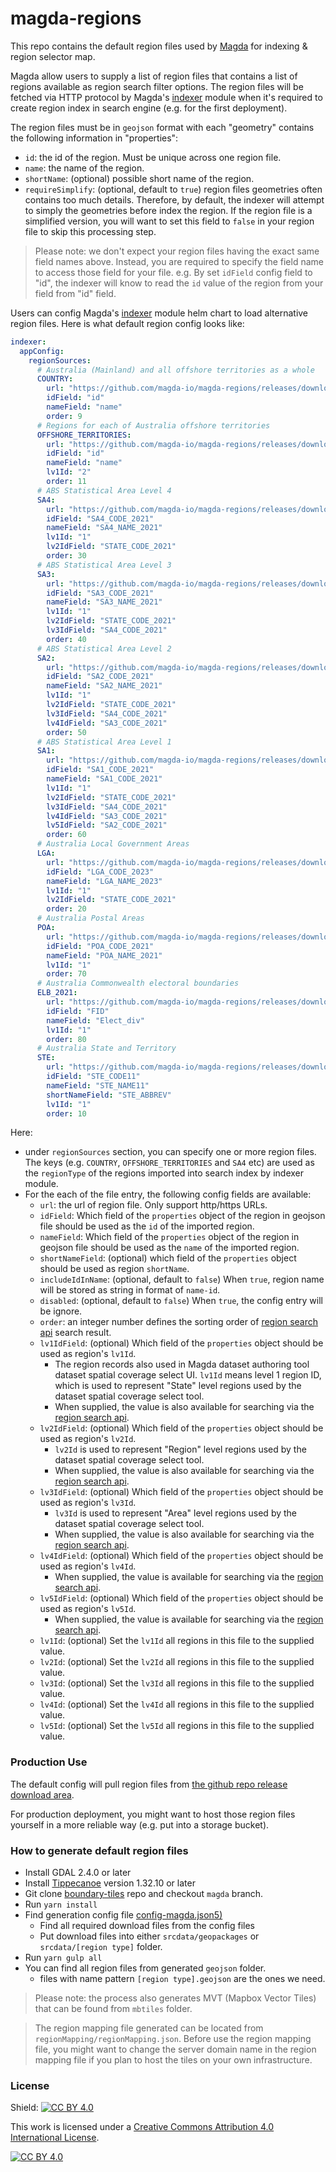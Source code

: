 # magda-regions

This repo contains the default region files used by [Magda](https://github.com/magda-io/magda) for indexing &amp; region selector map.

Magda allow users to supply a list of region files that contains a list of regions available as region search filter options. The region files will be fetched via HTTP protocol by Magda's [indexer](https://github.com/magda-io/magda/tree/main/deploy/helm/internal-charts/indexer) module when it's required to create region index in search engine (e.g. for the first deployment).

The region files must be in `geojson` format with each "geometry" contains the following information in "properties":
- `id`: the id of the region. Must be unique across one region file.
- `name`: the name of the region.
- `shortName`: (optional) possible short name of the region.
- `requireSimplify`: (optional, default to `true`) region files geometries often contains too much details. Therefore, by default, the indexer will attempt to simply the geometries before index the region. If the region file is a simplified version, you will want to set this field to `false` in your region file to skip this processing step.

> Please note: we don't expect your region files having the exact same field names above. Instead, you are required to specify the field name to access those field for your file. e.g. By set `idField` config field to "id", the indexer will know to read the `id` value of the region from your field from "id" field.

Users can config Magda's [indexer](https://github.com/magda-io/magda/tree/main/deploy/helm/internal-charts/indexer) module helm chart to load alternative region files. Here is what default region config looks like:

```yaml
indexer:
  appConfig:
    regionSources:
      # Australia (Mainland) and all offshore territories as a whole
      COUNTRY:
        url: "https://github.com/magda-io/magda-regions/releases/download/v2.0.0/country.geojson"
        idField: "id"
        nameField: "name"
        order: 9
      # Regions for each of Australia offshore territories
      OFFSHORE_TERRITORIES:
        url: "https://github.com/magda-io/magda-regions/releases/download/v2.0.0/off-shore-territories.geojson"
        idField: "id"
        nameField: "name"
        lv1Id: "2"
        order: 11
      # ABS Statistical Area Level 4
      SA4:
        url: "https://github.com/magda-io/magda-regions/releases/download/v2.0.0/SA4_2021.geojson"
        idField: "SA4_CODE_2021"
        nameField: "SA4_NAME_2021"
        lv1Id: "1"
        lv2IdField: "STATE_CODE_2021"
        order: 30
      # ABS Statistical Area Level 3
      SA3:
        url: "https://github.com/magda-io/magda-regions/releases/download/v2.0.0/SA3_2021.geojson"
        idField: "SA3_CODE_2021"
        nameField: "SA3_NAME_2021"
        lv1Id: "1"
        lv2IdField: "STATE_CODE_2021"
        lv3IdField: "SA4_CODE_2021"
        order: 40
      # ABS Statistical Area Level 2
      SA2:
        url: "https://github.com/magda-io/magda-regions/releases/download/v2.0.0/SA2_2021.geojson"
        idField: "SA2_CODE_2021"
        nameField: "SA2_NAME_2021"
        lv1Id: "1"
        lv2IdField: "STATE_CODE_2021"
        lv3IdField: "SA4_CODE_2021"
        lv4IdField: "SA3_CODE_2021"
        order: 50
      # ABS Statistical Area Level 1
      SA1:
        url: "https://github.com/magda-io/magda-regions/releases/download/v2.0.0/SA1_2021.geojson"
        idField: "SA1_CODE_2021"
        nameField: "SA1_CODE_2021"
        lv1Id: "1"
        lv2IdField: "STATE_CODE_2021"
        lv3IdField: "SA4_CODE_2021"
        lv4IdField: "SA3_CODE_2021"
        lv5IdField: "SA2_CODE_2021"
        order: 60
      # Australia Local Government Areas
      LGA:
        url: "https://github.com/magda-io/magda-regions/releases/download/v2.0.0/LGA_2023.geojson"
        idField: "LGA_CODE_2023"
        nameField: "LGA_NAME_2023"
        lv1Id: "1"
        lv2IdField: "STATE_CODE_2021"
        order: 20
      # Australia Postal Areas
      POA:
        url: "https://github.com/magda-io/magda-regions/releases/download/v2.0.0/POA_2021.geojson"
        idField: "POA_CODE_2021"
        nameField: "POA_NAME_2021"
        lv1Id: "1"
        order: 70
      # Australia Commonwealth electoral boundaries
      ELB_2021:
        url: "https://github.com/magda-io/magda-regions/releases/download/v2.0.0/ELB_2021.geojson"
        idField: "FID"
        nameField: "Elect_div"
        lv1Id: "1"
        order: 80
      # Australia State and Territory
      STE:
        url: "https://github.com/magda-io/magda-regions/releases/download/v2.0.0/STE.simplified.geojson"
        idField: "STE_CODE11"
        nameField: "STE_NAME11"
        shortNameField: "STE_ABBREV"
        lv1Id: "1"
        order: 10
```

Here:
- under `regionSources` section, you can specify one or more region files. The keys (e.g. `COUNTRY`, `OFFSHORE_TERRITORIES` and  `SA4` etc) are used as the `regionType` of the regions imported into search index by indexer module.
- For the each of the file entry, the following config fields are available:
  - `url`: the url of region file. Only support http/https URLs.
  - `idField`: Which field of the `properties` object of the region in geojson file should be used as the `id` of the imported region.
  - `nameField`: Which field of the `properties` object of the region in geojson file should be used as the `name` of the imported region.
  - `shortNameField`: (optional) which field of the `properties` object should be used as region `shortName`.
  - `includeIdInName`: (optional, default to `false`) When `true`, region name will be stored as string in format of `name-id`.
  - `disabled`: (optional, default to `false`) When `true`, the config entry will be ignore.
  - `order`: an integer number defines the sorting order of [region search api](https://dev.ai4m-p11.magda.io/api/v0/apidocs/index.html#api-Search-GetV0SearchRegions) search result.
  - `lv1IdField`: (optional) Which field of the `properties` object should be used as region's `lv1Id`.
    - The region records also used in Magda dataset authoring tool dataset spatial coverage select UI. `lv1Id` means level 1 region ID, which is used to represent "State" level regions used by the dataset spatial coverage select tool.
    - When supplied, the value is also available for searching via the [region search api](https://dev.ai4m-p11.magda.io/api/v0/apidocs/index.html#api-Search-GetV0SearchRegions).
  - `lv2IdField`: (optional) Which field of the `properties` object should be used as region's `lv2Id`.
    - `lv2Id` is used to represent "Region" level regions used by the dataset spatial coverage select tool.
    - When supplied, the value is also available for searching via the [region search api](https://dev.ai4m-p11.magda.io/api/v0/apidocs/index.html#api-Search-GetV0SearchRegions).
  - `lv3IdField`: (optional) Which field of the `properties` object should be used as region's `lv3Id`.
    - `lv3Id` is used to represent "Area" level regions used by the dataset spatial coverage select tool.
    - When supplied, the value is also available for searching via the [region search api](https://dev.ai4m-p11.magda.io/api/v0/apidocs/index.html#api-Search-GetV0SearchRegions).
  - `lv4IdField`: (optional) Which field of the `properties` object should be used as region's `lv4Id`.
    - When supplied, the value is available for searching via the [region search api](https://dev.ai4m-p11.magda.io/api/v0/apidocs/index.html#api-Search-GetV0SearchRegions).
  - `lv5IdField`: (optional) Which field of the `properties` object should be used as region's `lv5Id`.
    - When supplied, the value is available for searching via the [region search api](https://dev.ai4m-p11.magda.io/api/v0/apidocs/index.html#api-Search-GetV0SearchRegions).
  - `lv1Id`: (optional) Set the `lv1Id` all regions in this file to the supplied value.
  - `lv2Id`: (optional) Set the `lv2Id` all regions in this file to the supplied value.
  - `lv3Id`: (optional) Set the `lv3Id` all regions in this file to the supplied value.
  - `lv4Id`: (optional) Set the `lv4Id` all regions in this file to the supplied value.
  - `lv5Id`: (optional) Set the `lv5Id` all regions in this file to the supplied value.

### Production Use

The default config will pull region files from [the github repo release download area](https://github.com/magda-io/magda-regions/releases).

For production deployment, you might want to host those region files yourself in a more reliable way (e.g. put into a storage bucket).

### How to generate default region files

- Install GDAL 2.4.0 or later
- Install [Tippecanoe](https://github.com/mapbox/tippecanoe) version 1.32.10 or later
- Git clone [boundary-tiles](https://github.com/magda-io/boundary-tiles/tree/magda) repo and checkout `magda` branch.
- Run `yarn install`
- Find generation config file [config-magda.json5)](https://github.com/magda-io/boundary-tiles/blob/magda/config-magda.json5)
  - Find all required download files from the config files
  - Put download files into either `srcdata/geopackages` or `srcdata/[region type]` folder. 
- Run `yarn gulp all`
- You can find all region files from generated `geojson` folder.
  - files with name pattern `[region type].geojson` are the ones we need.

> Please note: the process also generates MVT (Mapbox Vector Tiles) that can be found from `mbtiles` folder.

> The region mapping file generated can be located from `regionMapping/regionMapping.json`. 
> Before use the region mapping file, you might want to change the server domain name in the region mapping file if you plan to host the tiles on your own infrastructure.

### License

Shield: [![CC BY 4.0][cc-by-shield]][cc-by]

This work is licensed under a
[Creative Commons Attribution 4.0 International License][cc-by].

[![CC BY 4.0][cc-by-image]][cc-by]

[cc-by]: http://creativecommons.org/licenses/by/4.0/
[cc-by-image]: https://i.creativecommons.org/l/by/4.0/88x31.png
[cc-by-shield]: https://img.shields.io/badge/License-CC%20BY%204.0-lightgrey.svg

